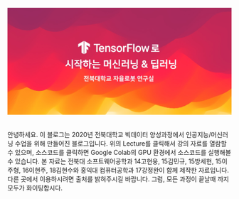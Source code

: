 <br>
<img src="https://github.com/gusdnd852/bigdata-lecture/blob/master/images/main.jpg?raw=true">
<br><br>


안녕하세요. 이 블로그는 2020년 전북대학교 빅데이터 양성과정에서 
인공지능/머신러닝 수업을 위해 만들어진 블로그입니다. 위의 Lecture를 클릭해서
강의 자료를 열람할 수 있으며, 소스코드를 클릭하면 Google Colab의 GPU 환경에서
소스코드를 실행해볼 수 있습니다. 본 자료는 전북대 소프트웨어공학과 14고현웅, 15김민규, 15방세현, 
15이주형, 16이현주, 18김현수와 홍익대 컴퓨터공학과 17강정완이 함께 제작한 자료입니다. 
다른 곳에서 이용하시려면 출처를 밝혀주시길 바랍니다. 그럼, 모든 과정이 끝날때 까지 모두가 화이팅합시다.
<br><br>

